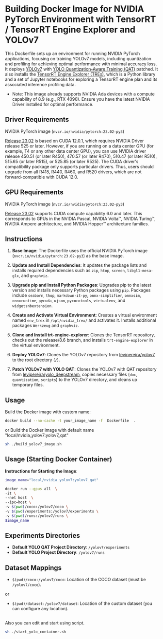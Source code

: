 # Building Docker Image for NVIDIA PyTorch Environment with TensorRT / TensorRT Engine Explorer and YOLOv7

This Dockerfile sets up an environment for running NVIDIA PyTorch applications, focusing on training YOLOv7 models, including quantization and profiling for achieving optimal performance with minimal accuracy loss.
It deploys [YOLOv7](https://github.com/levipereira/yolov7.git) with [YOLO Quantization-Aware Training (QAT)](https://github.com/levipereira/yolo_deepstream.git) patched. It also installs the [TensorRT Engine Explorer (TREx)](https://developer.nvidia.com/blog/exploring-tensorrt-engines-with-trex/), which is a Python library and a set of Jupyter notebooks for exploring a TensorRT engine plan and its associated inference profiling data.


* Note: This image already supports NVIDIA Ada devices with a compute capability of 8.9 (e.g., RTX 4090). Ensure you have the latest NVIDIA Driver installed for optimal performance.

## Driver Requirements
NVIDIA PyTorch image (`nvcr.io/nvidia/pytorch:23.02-py3`)

[Release 23.02](https://docs.nvidia.com/deeplearning/frameworks/pytorch-release-notes/rel-23-02.html) is based on CUDA 12.0.1, which requires NVIDIA Driver release 525 or later. However, if you are running on a data center GPU (for example, T4 or any other data center GPU), you can use NVIDIA driver release 450.51 (or later R450), 470.57 (or later R470), 510.47 (or later R510), 515.65 (or later R515), or 525.85 (or later R525). The CUDA driver's compatibility package only supports particular drivers. Thus, users should upgrade from all R418, R440, R460, and R520 drivers, which are not forward-compatible with CUDA 12.0.  

## GPU Requirements
NVIDIA PyTorch image (`nvcr.io/nvidia/pytorch:23.02-py3`)

[Release 23.02](https://docs.nvidia.com/deeplearning/frameworks/pytorch-release-notes/rel-23-02.html)  supports CUDA compute capability 6.0 and later. This corresponds to GPUs in the NVIDIA Pascal, NVIDIA Volta™, NVIDIA Turing™, NVIDIA Ampere architecture, and NVIDIA Hopper™ architecture families.  

## Instructions

1. **Base Image**: The Dockerfile uses the official NVIDIA PyTorch image (`nvcr.io/nvidia/pytorch:23.02-py3`) as the base image.

2. **Update and Install Dependencies**: It updates the package lists and installs required dependencies such as `zip`, `htop`, `screen`, `libgl1-mesa-glx`, and `graphviz`.

3. **Upgrade pip and Install Python Packages**: Upgrades pip to the latest version and installs necessary Python packages using `pip`. Packages include `seaborn`, `thop`, `markdown-it-py`, `onnx-simplifier`, `onnxsim`, `onnxruntime`, `pycuda`, `ujson`, `pycocotools`, `virtualenv`, and `widgetsnbextension`.

4. **Create and Activate Virtual Environment**: Creates a virtual environment named `env_trex` in `/opt/nvidia_trex/` and activates it. Installs additional packages `Werkzeug` and `graphviz`.

5. **Clone and Install trt-engine-explorer**: Clones the TensorRT repository, checks out the release/8.6 branch, and installs `trt-engine-explorer` in the virtual environment.

6. **Deploy YOLOv7**: Clones the YOLOv7 repository from [levipereira/yolov7](https://github.com/levipereira/yolov7.git) to the root directory (`/`).

7. **Patch YOLOv7 with YOLO QAT**: Clones the YOLOv7 with QAT repository from [levipereira/yolo_deepstream](https://github.com/levipereira/yolo_deepstream.git), copies necessary files (`doc`, `quantization`, `scripts`) to the YOLOv7 directory, and cleans up temporary files.

## Usage 

Build the Docker image with custom name:

```bash
docker build --no-cache -t your_image_name -f  Dockerfile  .
```
or  Build the Docker image with default name "local/nvidia_yolov7:yolov7_qat"

```bash
sh ./build_yolov7_image.sh  
```

## Usage (Starting Docker Container)

**Instructions for Starting the Image**:
   
   ```bash
   image_name="local/nvidia_yolov7:yolov7_qat"
   
   docker run --gpus all  \
   -it \
   --net host  \
   --ipc=host \
   -v $(pwd)/coco:/yolov7/coco \
   -v $(pwd)/experiments:/yolov7/experiments \ 
   -v $(pwd)/runs:/yolov7/runs \  
   $image_name
```


## Experiments Directories

- **Default YOLO QAT Project Directory**: `/yolov7/experiments`
- **Default YOLO Project Directory**: `/yolov7/runs`

## Dataset Mappings

- `$(pwd)/coco:/yolov7/coco`: Location of the COCO dataset (must be `/yolov7/coco`).

or 

- `$(pwd)/dataset:/yolov7/dataset`: Location of the custom dataset (you can configure any location).



##
Also you  can edit and start using script.

``` bash
sh ./start_yolo_container.sh
```
